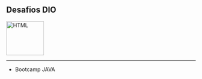## Desafios DIO
<img align="center" alt="HTML" height="90" width="100" src="https://cdn.jsdelivr.net/gh/devicons/devicon/icons/java/java-original-wordmark.svg">

<hr>

 * Bootcamp JAVA
